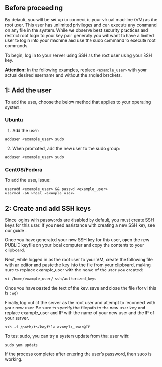 ## Before proceeding
By default, you will be set up to connect to your virtual machine (VM) as the root user. This user has unlimited privileges and can execute any command on any file in the system. 
While we observe best security practices and restrict root login to your key pair, generally you will want to have a limited user to login into your machine and use the sudo command to execute root commands.

To begin, log in to your server using SSH as the root user using your SSH key. 

**Attention:** In the following examples, replace `<example_user>` with your actual desired username and without the angled brackets.
## 1: Add the user
To add the user, choose the below method that applies to your operating system.
### Ubuntu
1. Add the user:
```
adduser <example_user> sudo
```
2. When prompted, add the new user to the sudo group:
```
adduser <example_user> sudo
```
### CentOS/Fedora
To add the user, issue:
```
useradd <example_user> && passwd <example_user>
usermod -aG wheel <example_user>
```
## 2: Create and add SSH keys
Since logins with passwords are disabled by default, you must create SSH keys for this user. If you need assistance with creating a new SSH key, see our guide <here>.

Once you have generated your new SSH key for this user, open the new PUBLIC keyfile on your local computer and copy the contents to your clipboard.

Next, while logged in as the root user to your VM, create the following file with an editor and paste the key into the file from your clipboard, making sure to replace example_user with the name of the user you created: 
```
vi /home/example_user/.ssh/authorized_keys
```
Once you have pasted the text of the key, save and close the file (for vi this is `:wq`)

Finally, log out of the server as the root user and attempt to reconnect with your new user. Be sure to specify the filepath to the new user key and replace example_user and IP with the name of your new user and the IP of your server. 
```
ssh -i /path/to/keyfile example_user@IP
```
To test sudo, you can try a system update from that user with:
```
sudo yum update
```
If the process completes after entering the user’s password, then sudo is working.
